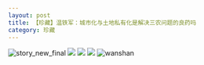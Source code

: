 ```yaml
---
layout: post
title: 【珍藏】温铁军：城市化与土地私有化是解决三农问题的良药吗
category: 珍藏
---
```

![story_new_final](http://rab41f8zg.hd-bkt.clouddn.com/img/story_new_final_0322.png)
![](http://rab41f8zg.hd-bkt.clouddn.com/img/wen-220416-2.png)
![](http://rab41f8zg.hd-bkt.clouddn.com/img/wen-220416-1.png)
![](http://rab41f8zg.hd-bkt.clouddn.com/img/wen-220416-3.png)
![wanshan](http://rab41f8zg.hd-bkt.clouddn.com/img/wanshan.png)


  




